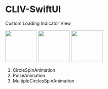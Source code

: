 # CLIV-SwiftUI
Custom Loading Indicator View

<img src="https://user-images.githubusercontent.com/24566414/88479859-ed70c200-cf73-11ea-885a-11b74f3b1f06.gif" width="100" height="100"/> <img src="https://user-images.githubusercontent.com/24566414/88480059-7dfbd200-cf75-11ea-8627-118dd6c0813a.gif" width="100" height="100"/> <img src="https://user-images.githubusercontent.com/24566414/88700528-a5e06680-d12a-11ea-8142-01793d299126.gif" width="100" height="100"/>

1. CircleSpinAnimation
2. PulseAnimation
3. MultipleCirclesSpinAnimation

